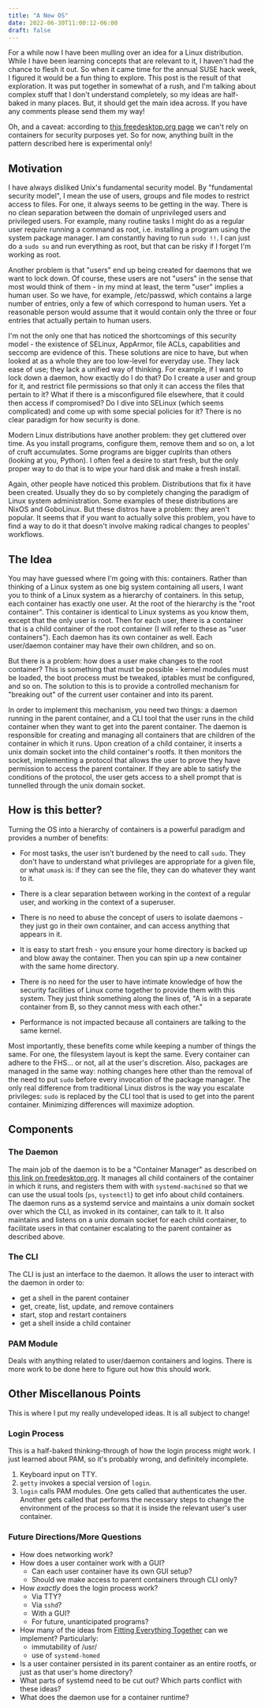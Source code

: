 ```yaml
---
title: "A New OS"
date: 2022-06-30T11:00:12-06:00
draft: false
---
```



For a while now I have been mulling over an idea for a Linux distribution.
While I have been learning concepts that are relevant to it, I haven't had the chance to flesh it out.
So when it came time for the annual SUSE hack week, I figured it would be a fun thing to explore.
This post is the result of that exploration.
It was put together in somewhat of a rush, and I'm talking about complex stuff
that I don't understand completely, so my ideas are half-baked in many places.
But, it should get the main idea across.
If you have any comments please send them my way!

Oh, and a caveat: according to [this freedesktop.org page] we can't rely on
containers for security purposes yet. So for now, anything built in the
pattern described here is experimental only!


## Motivation

I have always disliked Unix's fundamental security model.
By "fundamental security model", I mean the use of users, groups and
file modes to restrict access to files. For one, it always seems to be
getting in the way. There is no clean separation between the domain of
unprivileged users and privileged users. For example, many routine tasks I
might do as a regular user require running a command as root,
i.e. installing a program using the system package manager.
I am constantly having to run `sudo !!`. I can just do a `sudo su` and run
everything as root, but that can be risky if I forget I'm working as root.

Another problem is that "users" end up being created for daemons that we want to lock down.
Of course, these users are not "users" in the sense that most would think of them -
in my mind at least, the term "user" implies a human user. So we have, for example,
/etc/passwd, which contains a large number of entries, only a few of which correspond to human users.
Yet a reasonable person would assume that it would contain only the three or four entries
that actually pertain to human users.

I'm not the only one that has noticed the shortcomings of this security model - 
the existence of SELinux, AppArmor, file ACLs, capabilities and seccomp are evidence of this.
These solutions are nice to have, but when looked at as a whole they are too low-level
for everyday use. They lack ease of use; they lack a unified way of thinking.
For example, if I want to lock down a daemon, how exactly do I do that?
Do I create a user and group for it, and restrict file permissions so that
only it can access the files that pertain to it? What if there is a misconfigured
file elsewhere, that it could then access if compromised? Do I dive into SELinux
(which seems complicated) and come up with some special policies for it?
There is no clear paradigm for how security is done.

Modern Linux distributions have another problem: they get cluttered over time.
As you install programs, configure them, remove them and so on, a lot of cruft accumulates.
Some programs are bigger cuplrits than others (looking at you, Python).
I often feel a desire to start fresh, but the only proper way to do that is to
wipe your hard disk and make a fresh install.

Again, other people have noticed this problem.
Distributions that fix it have been created.
Usually they do so by completely changing the paradigm of Linux system administration.
Some examples of these distributions are NixOS and GoboLinux.
But these distros have a problem: they aren't popular.
It seems that if you want to actually solve this problem, you have to find
a way to do it that doesn't involve making radical changes to peoples' workflows.


## The Idea

You may have guessed where I'm going with this: containers.
Rather than thinking of a Linux system as one big system containing all
users, I want you to think of a Linux system as a hierarchy of containers.
In this setup, each container has exactly one user.
At the root of the hierarchy is the "root container". This container is
identical to Linux systems as you know them, except that the only user is root.
Then for each user, there is a container that is a child container
of the root container (I will refer to these as "user containers").
Each daemon has its own container as well.
Each user/daemon container may have their own children, and so on.

But there is a problem: how does a user make changes to the root container?
This is something that must be possible - kernel modules must be loaded,
the boot process must be tweaked, iptables must be configured, and so on.
The solution to this is to provide a controlled mechanism for "breaking out" of
the current user container and into its parent.

In order to implement this mechanism, you need two things: a daemon running
in the parent container, and a CLI tool that the user runs in the child container
when they want to get into the parent container.
The daemon is responsible for creating and managing all containers that are children
of the container in which it runs.
Upon creation of a child container, it inserts a unix domain socket into the child container's rootfs.
It then monitors the socket, implementing a protocol that allows the user to prove they have
permission to access the parent container.
If they are able to satisfy the conditions of the protocol, the user gets access to a
shell prompt that is tunnelled through the unix domain socket.


## How is this better?

Turning the OS into a hierarchy of containers is a powerful paradigm
and provides a number of benefits:

- For most tasks, the user isn't burdened by the need to call `sudo`.
They don't have to understand what privileges are appropriate for a given file,
or what `umask` is: if they can see the file, they can do whatever they want to it.

- There is a clear separation between working in the context of a regular user,
and working in the context of a superuser.

- There is no need to abuse the concept of users to isolate daemons -
they just go in their own container, and can access anything that appears in it.

- It is easy to start fresh - you ensure your home directory is backed up and blow away
the container. Then you can spin up a new container with the same home directory.

- There is no need for the user to have intimate knowledge of how the security
facilities of Linux come together to provide them with this system. They just think
something along the lines of, "A is in a separate container from B,
so they cannot mess with each other."

- Performance is not impacted because all containers are talking to the same kernel.

Most importantly, these benefits come while keeping a number of things the same.
For one, the filesystem layout is kept the same. Every container can adhere to the
FHS... or not, all at the user's discretion.
Also, packages are managed in the same way: nothing changes here other than
the removal of the need to put `sudo` before every invocation of the package manager.
The only real difference from traditional Linux distros is the way you escalate privileges:
`sudo` is replaced by the CLI tool that is used to get into the parent container.
Minimizing differences will maximize adoption.


## Components

### The Daemon

The main job of the daemon is to be a "Container Manager" as described on
[this link on freedesktop.org]. It manages all child containers of the container
in which it runs, and registers them with with `systemd-machined` so that we can
use the usual tools (`ps`, `systemctl`) to get info about child containers.
The daemon runs as a systemd service and maintains a unix domain socket
over which the CLI, as invoked in its container, can talk to it.
It also maintains and listens on a unix domain socket for each child container,
to facilitate users in that container escalating to the parent container as
described above.


### The CLI

The CLI is just an interface to the daemon. It allows the user to interact with
the daemon in order to:
- get a shell in the parent container
- get, create, list, update, and remove containers
- start, stop and restart containers
- get a shell inside a child container


### PAM Module

Deals with anything related to user/daemon containers and logins.
There is more work to be done here to figure out how this should work.


## Other Miscellanous Points

This is where I put my really undeveloped ideas. It is all subject to change!

### Login Process

This is a half-baked thinking-through of how the login process might work.
I just learned about PAM, so it's probably wrong, and definitely incomplete.

1. Keyboard input on TTY.
1. `getty` invokes a special version of `login`.
1. `login` calls PAM modules. One gets called that authenticates the user.
   Another gets called that performs the necessary steps to change the environment
   of the process so that it is inside the relevant user's user container.


### Future Directions/More Questions

- How does networking work?
- How does a user container work with a GUI?
  - Can each user container have its own GUI setup?
  - Should we make access to parent containers through CLI only?
- How *exactly* does the login process work?
  - Via TTY?
  - Via `sshd`?
  - With a GUI?
  - For future, unanticipated programs?
- How many of the ideas from [Fitting Everything Together] can we implement? Particularly:
  - immutability of /usr/
  - use of `systemd-homed`
- Is a user container persisted in its parent container as an entire rootfs, or just as
  that user's home directory?
- What parts of systemd need to be cut out? Which parts conflict with these ideas?
- What does the daemon use for a container runtime?

[this freedesktop.org page]: https://www.freedesktop.org/wiki/Software/systemd/ContainerInterface/
[Fitting Everything Together]: https://0pointer.net/blog/fitting-everything-together.html
[this link on freedesktop.org]: https://www.freedesktop.org/wiki/Software/systemd/writing-vm-managers/
